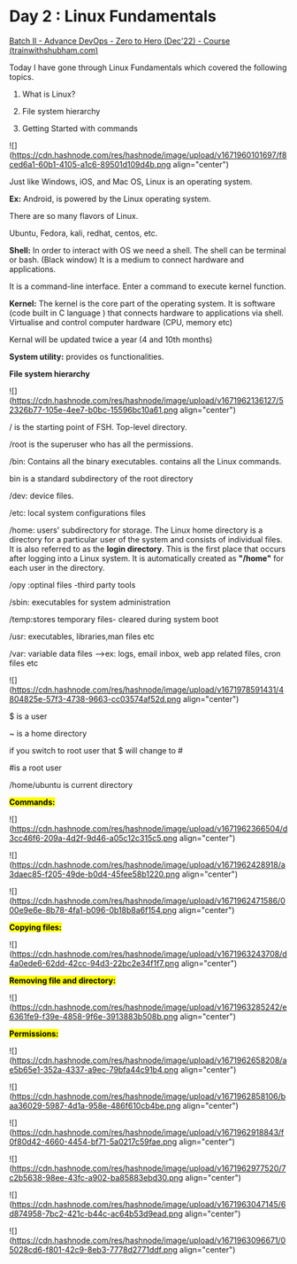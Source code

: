 # Day 2 : Linux Fundamentals

[Batch II - Advance DevOps - Zero to Hero (Dec'22) - Course (](https://www.trainwithshubham.com/s/courses/634d4d55e4b06642a8ba423d/take#63a6d88fe4b0d591a4f51f24)[trainwithshubham.com](http://trainwithshubham.com)[)](https://www.trainwithshubham.com/s/courses/634d4d55e4b06642a8ba423d/take#63a6d88fe4b0d591a4f51f24)

Today I have gone through Linux Fundamentals which covered the following topics.

1. What is Linux?
    
2. File system hierarchy
    
3. Getting Started with commands
    

![](https://cdn.hashnode.com/res/hashnode/image/upload/v1671960101697/f8ced6a1-60b1-4105-a1c6-89501d109d4b.png align="center")

Just like Windows, iOS, and Mac OS, Linux is an operating system.

**Ex:** Android, is powered by the Linux operating system.

There are so many flavors of Linux.

Ubuntu, Fedora, kali, redhat, centos, etc.

**Shell:** In order to interact with OS we need a shell. The shell can be terminal or bash. (Black window) It is a medium to connect hardware and applications.

It is a command-line interface. Enter a command to execute kernel function.

**Kernel:** The kernel is the core part of the operating system. It is software (code built in C language ) that connects hardware to applications via shell. Virtualise and control computer hardware (CPU, memory etc)

Kernal will be updated twice a year (4 and 10th months)

**System utility:** provides os functionalities.

**File system hierarchy**

![](https://cdn.hashnode.com/res/hashnode/image/upload/v1671962136127/52326b77-105e-4ee7-b0bc-15596bc10a61.png align="center")

/ is the starting point of FSH. Top-level directory.

/root is the superuser who has all the permissions.

/bin: Contains all the binary executables. contains all the Linux commands.

bin is a standard subdirectory of the root directory

/dev: device files.

/etc: local system configurations files

/home: users' subdirectory for storage. The Linux home directory is a directory for a particular user of the system and consists of individual files. It is also referred to as the **login directory**. This is the first place that occurs after logging into a Linux system. It is automatically created as **"/home"** for each user in the directory.

/opy :optinal files -third party tools

/sbin: executables for system administration

/temp:stores temporary files- cleared during system boot

/usr: executables, libraries,man files etc

/var: variable data files --&gt;ex: logs, email inbox, web app related files, cron files etc

![](https://cdn.hashnode.com/res/hashnode/image/upload/v1671978591431/4804825e-57f3-4738-9663-cc03574af52d.png align="center")

$ is a user

~ is a home directory

if you switch to root user that $ will change to #

#is a root user

/home/ubuntu is current directory

**<mark>Commands:</mark>**

![](https://cdn.hashnode.com/res/hashnode/image/upload/v1671962366504/d3cc46f6-209a-4d2f-9d46-a05c12c315c5.png align="center")

![](https://cdn.hashnode.com/res/hashnode/image/upload/v1671962428918/a3daec85-f205-49de-b0d4-45fee58b1220.png align="center")

![](https://cdn.hashnode.com/res/hashnode/image/upload/v1671962471586/000e9e6e-8b78-4fa1-b096-0b18b8a6f154.png align="center")

**<mark>Copying files:</mark>**

![](https://cdn.hashnode.com/res/hashnode/image/upload/v1671963243708/d4a0ede6-62dd-42cc-94d3-22bc2e34f1f7.png align="center")

**<mark>Removing file and directory:</mark>**

![](https://cdn.hashnode.com/res/hashnode/image/upload/v1671963285242/e6361fe9-f39e-4858-9f6e-3913883b508b.png align="center")

**<mark>Permissions:</mark>**

![](https://cdn.hashnode.com/res/hashnode/image/upload/v1671962658208/ae5b65e1-352a-4337-a9ec-79bfa44c91b4.png align="center")

![](https://cdn.hashnode.com/res/hashnode/image/upload/v1671962858106/baa36029-5987-4d1a-958e-486f610cb4be.png align="center")

![](https://cdn.hashnode.com/res/hashnode/image/upload/v1671962918843/f0f80d42-4660-4454-bf71-5a0217c59fae.png align="center")

![](https://cdn.hashnode.com/res/hashnode/image/upload/v1671962977520/7c2b5638-98ee-43fc-a902-ba85883ebd30.png align="center")

![](https://cdn.hashnode.com/res/hashnode/image/upload/v1671963047145/6d874958-7bc2-421c-b44c-ac64b53d9ead.png align="center")

![](https://cdn.hashnode.com/res/hashnode/image/upload/v1671963096671/05028cd6-f801-42c9-8eb3-7778d2771ddf.png align="center")